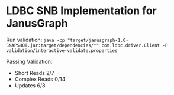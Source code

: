 # LDBC SNB Implementation for JanusGraph

Run validation:
`java -cp "target/janusgraph-1.0-SNAPSHOT.jar:target/dependencies/*" com.ldbc.driver.Client -P validation/interactive-validate.properties`

Passing Validation:
+ Short Reads 2/7
+ Complex Reads 0/14
+ Updates 6/8